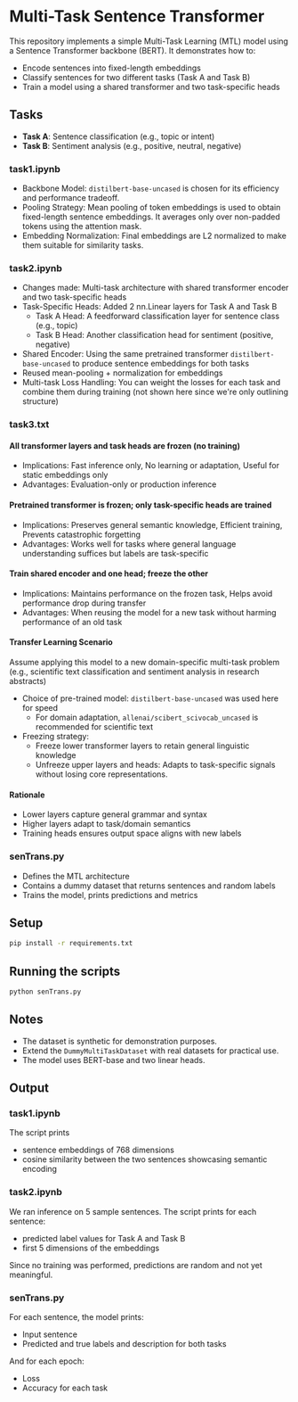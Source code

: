 # Multi-Task Sentence Transformer

This repository implements a simple Multi-Task Learning (MTL) model using a Sentence Transformer backbone (BERT). It demonstrates how to:

- Encode sentences into fixed-length embeddings
- Classify sentences for two different tasks (Task A and Task B)
- Train a model using a shared transformer and two task-specific heads

## Tasks
- **Task A**: Sentence classification (e.g., topic or intent)
- **Task B**: Sentiment analysis (e.g., positive, neutral, negative)

### task1.ipynb
- Backbone Model: ```distilbert-base-uncased``` is chosen for its efficiency and performance tradeoff. 
- Pooling Strategy: Mean pooling of token embeddings is used to obtain fixed-length sentence embeddings. It averages only over non-padded tokens using the attention mask.
- Embedding Normalization: Final embeddings are L2 normalized to make them suitable for similarity tasks.

### task2.ipynb 
- Changes made: Multi-task architecture with shared transformer encoder and two task-specific heads
- Task-Specific Heads: Added 2 nn.Linear layers for Task A and Task B
  - Task A Head: A feedforward classification layer for sentence class (e.g., topic)
  - Task B Head: Another classification head for sentiment (positive, negative)
- Shared Encoder: Using the same pretrained transformer ```distilbert-base-uncased``` to produce sentence embeddings for both tasks
- Reused mean-pooling + normalization for embeddings
- Multi-task Loss Handling: You can weight the losses for each task and combine them during training (not shown here since we're only outlining structure)

### task3.txt
 #### All transformer layers and task heads are frozen (no training)
 - Implications: Fast inference only, No learning or adaptation, Useful for static embeddings only
 - Advantages: Evaluation-only or production inference
#### Pretrained transformer is frozen; only task-specific heads are trained
- Implications: Preserves general semantic knowledge, Efficient training, Prevents catastrophic forgetting
- Advantages: Works well for tasks where general language understanding suffices but labels are task-specific
#### Train shared encoder and one head; freeze the other
- Implications: Maintains performance on the frozen task, Helps avoid performance drop during transfer
- Advantages: When reusing the model for a new task without harming performance of an old task

#### Transfer Learning Scenario
Assume applying this model to a new domain-specific multi-task problem (e.g., scientific text classification and sentiment analysis in research abstracts)

- Choice of pre-trained model: ```distilbert-base-uncased``` was used here for speed
  - For domain adaptation, ```allenai/scibert_scivocab_uncased``` is recommended for scientific text
- Freezing strategy:
  - Freeze lower transformer layers to retain general linguistic knowledge
  - Unfreeze upper layers and heads: Adapts to task-specific signals without losing core representations.

#### Rationale
- Lower layers capture general grammar and syntax
- Higher layers adapt to task/domain semantics
- Training heads ensures output space aligns with new labels



### senTrans.py
- Defines the MTL architecture
- Contains a dummy dataset that returns sentences and random labels
- Trains the model, prints predictions and metrics

## Setup
```bash
pip install -r requirements.txt
```

## Running the scripts
```bash
python senTrans.py
```

## Notes
- The dataset is synthetic for demonstration purposes.
- Extend the `DummyMultiTaskDataset` with real datasets for practical use.
- The model uses BERT-base and two linear heads.

## Output
### task1.ipynb
The script prints
-  sentence embeddings of 768 dimensions
-  cosine similarity between the two sentences showcasing semantic encoding

### task2.ipynb
We ran inference on 5 sample sentences. The script prints for each sentence:
- predicted label values for Task A and Task B
- first 5 dimensions of the embeddings

Since no training was performed, predictions are random and not yet meaningful.

### senTrans.py
For each sentence, the model prints:
- Input sentence
- Predicted and true labels and description for both tasks

And for each epoch:
- Loss
- Accuracy for each task
